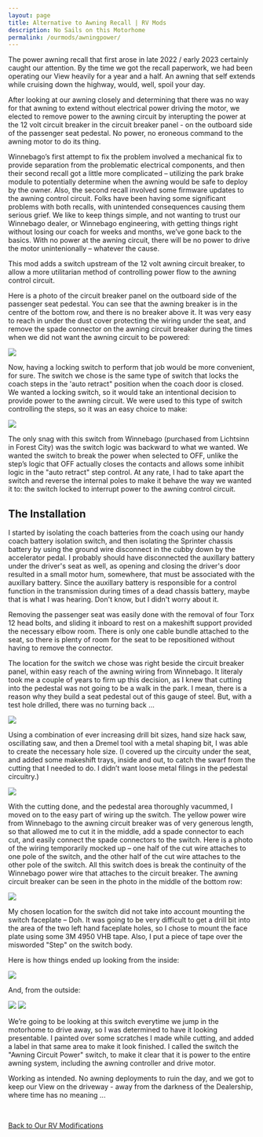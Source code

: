 ```yaml
---
layout: page
title: Alternative to Awning Recall | RV Mods
description: No Sails on this Motorhome
permalink: /ourmods/awningpower/
---
```


The power awning recall that first arose in late 2022 / early 2023 certainly caught our attention.  By the time we got the recall paperwork, we had been operating our View heavily for a year and a half.  An awning that self extends while cruising down the highway, would, well, spoil your day.

After looking at our awning closely and determining that there was no way for that awning to extend without electrical power driving the motor, we elected to remove power to the awning circuit by interupting the power at the 12 volt circuit breaker in the circuit breaker panel - on the outboard side of the passenger seat pedestal.  No power, no eroneous command to the awning motor to do its thing.

Winnebago’s first attempt to fix the problem involved a mechanical fix to provide separation from the problematic electrical components, and then their second recall got a little more complicated – utilizing the park brake module to potentially determine when the awning would be safe to deploy by the owner.  Also, the second recall involved some firmware updates to the awning control circuit.  Folks have been having some significant problems with both recalls, with unintended consequences causing them serious grief.  We like to keep things simple, and not wanting to trust our Winnebago dealer, or Winnebago engineering, with getting things right without losing our coach for weeks and months, we’ve gone back to the basics.  With no power at the awning circuit, there will be no power to drive the motor unintenionally – whatever the cause.

This mod adds a switch upstream of the 12 volt awning circuit breaker, to allow a more utilitarian method of controlling power flow to the awning control circuit.

Here is a photo of the circuit breaker panel on the outboard side of the passenger seat pedestal.  You can see that the awning breaker is in the centre of the bottom row, and there is no breaker above it.  It was very easy to reach in under the dust cover protecting the wiring under the seat, and remove the spade connector on the awning circuit breaker during the times when we did not want the awning circuit to be powered:

<img src="/assets/webawningpower1.jpeg"/>

Now, having a locking switch to perform that job would be more convenient, for sure.  The switch we chose is the same type of switch that locks the coach steps in the 'auto retract" position when the coach door is closed. We wanted a locking switch, so it would take an intentional decision to provide power to the awning circuit.  We were used to this type of switch controlling the steps, so it was an easy choice to make:

<img src="/assets/webawningpower2.jpeg"/>

The only snag with this switch from Winnebago (purchased from Lichtsinn in Forest City) was the switch logic was backward to what we wanted.  We wanted the switch to break the power when selected to OFF, unlike the step’s logic that OFF actually closes the contacts and allows some inhibit logic in the "auto retract" step control.  At any rate, I had to take apart the switch and reverse the internal poles to make it behave the way we wanted it to: the switch locked to interrupt power to the awning control circuit.

<h2> The Installation </h2>

I started by isolating the coach batteries from the coach using our handy coach battery isolation switch, and then isolating the Sprinter chassis battery by using the ground wire disconnect in the cubby down by the accelerator pedal.  I probably should have disconnected the auxillary battery under the driver's seat as well, as opening and closing the driver's door resulted in a small motor hum, somewhere, that must be associated with the auxillary battery.  Since the auxillary battery is responsible for a control function in the transmission during times of a dead chassis battery, maybe that is what I was hearing.  Don't know, but I didn't worry about it.

Removing the passenger seat was easily done with the removal of four Torx 12 head bolts, and sliding it inboard to rest on a makeshift support provided the necessary elbow room.  There is only one cable bundle attached to the seat, so there is plenty of room for the seat to be repositioned without having to remove the connector.

The location for the switch we chose was right beside the circuit breaker panel, within easy reach of the awning wiring from Winnebago. It literaly took me a couple of years to firm up this decision, as I knew that cutting into the pedestal was not going to be a walk in the park.  I mean, there is a reason why they build a seat pedestal out of this gauge of steel.  But, with a test hole drilled, there was no turning back ...

<img src="/assets/webawningpower3.jpeg"/>

Using a combination of ever increasing drill bit sizes, hand size hack saw, oscillating saw, and then a Dremel tool with a metal shaping bit, I was able to create the necessary hole size.  (I covered up the circuity under the seat, and added some makeshift trays, inside and out, to catch the swarf from the cutting that I needed to do.  I didn’t want loose metal filings in the pedestal circuitry.)

<img src="/assets/webawningpower4.jpeg"/>

With the cutting done, and the pedestal area thoroughly vacummed, I moved on to the easy part of wiring up the switch.  The yellow power wire from Winnebago to the awning circuit breaker was of very generous length, so that allowed me to cut it in the middle, add a spade connector to each cut, and easily connect the spade connectors to the switch.  Here is a photo of the wiring temporarily mocked up – one half of the cut wire attaches to one pole of the switch, and the other half of the cut wire attaches to the other pole of the switch.  All this switch does is break the continuity of the Winnebago power wire that attaches to the circuit breaker.  The awning circuit breaker can be seen in the photo in the middle of the bottom row:

<img src="/assets/webawningpower5.jpeg"/>

My chosen location for the switch did not take into account mounting the switch faceplate – Doh.  It was going to be very difficult to get a drill bit into the area of the two left hand faceplate holes, so I chose to mount the face plate using some 3M 4950 VHB tape.  Also, I put a piece of tape over the misworded "Step" on the switch body.  

Here is how things ended up looking from the inside:

<img src="/assets/webawningpower6.jpeg"/>

And, from the outside:

<img src="/assets/webawningpower11.jpeg"/>

<img src="/assets/webawningpower13.jpeg"/>

We’re going to be looking at this switch everytime we jump in the motorhome to drive away, so I was determined to have it looking presentable.  I painted over some scratches I made while cutting, and added a label in that same area to make it look finished. I called the switch the "Awning Circuit Power" switch, to make it clear that it is power to the entire awning system, including the awning controller and drive motor.

Working as intended.  No awning deployments to ruin the day, and we got to keep our View on the driveway - away from the darkness of the Dealership, where time has no meaning ...

<br>

[Back to Our RV Modifications](/ourmods/)
